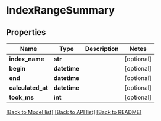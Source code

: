 # IndexRangeSummary

## Properties
Name | Type | Description | Notes
------------ | ------------- | ------------- | -------------
**index_name** | **str** |  | [optional] 
**begin** | **datetime** |  | [optional] 
**end** | **datetime** |  | [optional] 
**calculated_at** | **datetime** |  | [optional] 
**took_ms** | **int** |  | [optional] 

[[Back to Model list]](../README.md#documentation-for-models) [[Back to API list]](../README.md#documentation-for-api-endpoints) [[Back to README]](../README.md)


